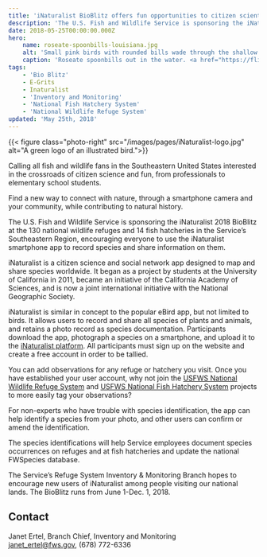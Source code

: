 ```yaml
---
title: 'iNaturalist BioBlitz offers fun opportunities to citizen scientists throughout Southeast'
description: 'The U.S. Fish and Wildlife Service is sponsoring the iNaturalist 2018 BioBlitz at the 130 national wildlife refuges and 14 fish hatcheries in the Service’s Southeastern Region, encouraging everyone to use the iNaturalist smartphone app to record species and share information on them.'
date: 2018-05-25T00:00:00.000Z
hero:
    name: roseate-spoonbills-louisiana.jpg
    alt: 'Small pink birds with rounded bills wade through the shallow water.'
    caption: 'Roseate spoonbills out in the water. <a href="https://flic.kr/p/bucd7F">Photo</a> by Corey Douglas.'
tags:
    - 'Bio Blitz'
    - E-Grits
    - Inaturalist
    - 'Inventory and Monitoring'
    - 'National Fish Hatchery System'
    - 'National Wildlife Refuge System'
updated: 'May 25th, 2018'
---
```


{{< figure class="photo-right" src="/images/pages/iNaturalist-logo.jpg" alt="A green logo of an illustrated bird.">}}

Calling all fish and wildlife fans in the Southeastern United States interested in the crossroads of citizen science and fun, from professionals to elementary school students.

Find a new way to connect with nature, through a smartphone camera and your community, while contributing to natural history. 

The U.S. Fish and Wildlife Service is sponsoring the iNaturalist 2018 BioBlitz at the 130 national wildlife refuges and 14 fish hatcheries in the Service’s Southeastern Region, encouraging everyone to use the iNaturalist smartphone app to record species and share information on them. 

iNaturalist is a citizen science and social network app designed to map and share species worldwide. It began as a project by students at the University of California in 2011, became an initiative of the California Academy of Sciences, and is now a joint international initiative with the National Geographic Society.

iNaturalist is similar in concept to the popular eBird app, but not limited to birds.  It allows users to record and share all species of plants and animals, and retains a photo record as species documentation. Participants download the app, photograph a species on a smartphone, and upload it to the [iNaturalist platform](https://www.inaturalist.org/). All participants must sign up on the website and create a free account in order to be tallied.  

You can add observations for any refuge or hatchery you visit.  Once you have established your user account, why not join the [USFWS National Wildlife Refuge System](https://www.inaturalist.org/projects/usfws-national-wildlife-refuge-system) and [USFWS National Fish Hatchery System](https://www.inaturalist.org/projects/usfws-national-fish-hatchery-system) projects to more easily tag your observations?

For non-experts who have trouble with species identification, the app can help identify a species from your photo, and other users can confirm or amend the identification.

The species identifications will help Service employees document species occurrences on refuges and at fish hatcheries and update the national FWSpecies database.

The Service’s Refuge System Inventory & Monitoring Branch hopes to encourage new users of iNaturalist among people visiting our national lands.  The BioBlitz runs from June 1-Dec. 1, 2018.

## Contact

Janet Ertel, Branch Chief, Inventory and Monitoring  
[janet_ertel@fws.gov](mailto:janet_ertel@fws.gov), (678) 772-6336
